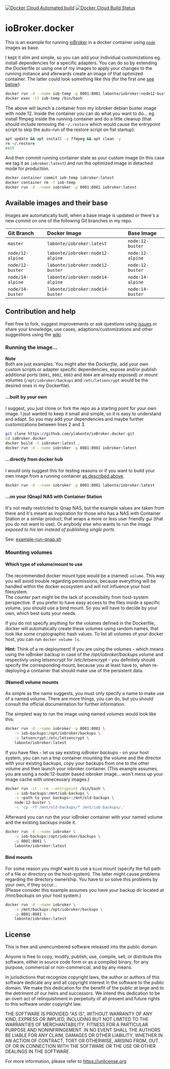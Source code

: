 [![Docker Cloud Automated build](https://img.shields.io/docker/cloud/automated/labonte/iobroker.svg?style=flat-square&logo=docker&logoColor=white)](https://hub.docker.com/r/labonte/iobroker/tags)
[![Docker Cloud Build Status](https://img.shields.io/docker/cloud/build/labonte/iobroker.svg?style=flat-square&logo=docker&logoColor=white)](https://hub.docker.com/r/labonte/iobroker/builds)

# ioBroker.docker
This is an example for running [ioBroker](https://www.iobroker.net/) in a 
docker container using [`node`](https://hub.docker.com/_/node) images as base.

I kept it slim and simple, so you can add your individual customizations eg.
install dependencies for a specific adapters. You can do so by extending the
Dockerfile or using one of my images to apply your changes to the running 
instance and aferwards create an image of that optimized container. The 
latter could look something like this (for the first one 
[see below](#built-by-your-own)):

```bash
docker run -d --name iob-temp -p 8081:8081 labonte/iobroker:node12-buster
docker exec -it iob-temp /bin/bash
```

The above will launch a container from my iobroker debian buster image with 
node 12. Inside the container you can do what you want to do... eg. install
ffmpeg inside the running container and do a little cleanup (that should
include removing the `~/.restore` which would cause the entrypoint script to 
skip the auto-run of the restore script on fist startup):

```bash
apt update && apt install -y ffmpeg && apt clean -y
rm ~/.restore
exit
```

And then commit running container state as your custom image (in this case we
tag it as `iobroker:latest`) and run the optimized image in detached mode for
_production_. 

```bash
docker container commit iob-temp iobroker:latest
docker container rm -f iob-temp
docker run -d --name iobroker -p 8081:8081 iobroker:latest
```


## Available images and their base

Images are automatically built, when a base image is updated or there's a
new commit on one of the following Git branches in my repo.

| Git Branch       | Docker Image                     | Base Image       |
|:-----------------|:---------------------------------|:-----------------|
| `master`         | `labonte/iobroker:latest`        | `node:12-buster` |
| `node/12-alpine` | `labonte/iobroker:node12-alpine` | `node:12-alpine` |
| `node/12-buster` | `labonte/iobroker:node12-buster` | `node:12-buster` |
| `node/14-alpine` | `labonte/iobroker:node14-alpine` | `node:14-alpine` |
| `node/14-buster` | `labonte/iobroker:node14-buster` | `node:14-buster` |


## Contribution and help

Feel free to fork, suggest improvements or ask questions using 
[issues](https://github.com/ylabonte/ioBroker.docker/issues)
or share your knowledge, use cases, adaptions/customizations and other
suggestions using the [wiki](https://github.com/ylabonte/ioBroker.docker/wiki).


### Running the image...

**Note**  
Both are just examples. You might alter the _Dockerfile_, add your own
custom scripts or adapter specific dependencies, expose and/or publish
additional ports (`8081`, `8082`, `8083` and `8084` are already exposed)
or mount volumes (`/opt/iobroker/backups` and `/etc/letsencrypt` would be
the desired ones in my Dockerfile).


#### ...built by your own

I suggest, you just clone or fork the repo as a starting point for your
own image. I jsut wanted to keep it small and simple, so it is easy to
understand and adapt. So you may add your dependencies and maybe further
customizations between lines 2 and 3.

```bash
git clone https://github.com/ylabonte/ioBroker.docker.git
cd ioBroker.docker
docker build -t iobroker:latest .
docker run -d --name iobroker -p 8081:8081 iobroker:latest
```


#### ...directly from docker hub

I would only suggest this for testing reasons or if you want to build your
own image from a running container [as described above](#iobrokerdocker).

```bash
docker run -d --name iobroker -p 8081:8081 labonte/iobroker:latest
```


#### ...on your (Qnap) NAS with Container Station

It's not really restricted to Qnap NAS, but the example values are taken
from there and it's meant as inspiration for those who has a NAS with
Container Station or a similar product, that wraps a more or less user
friendly gui (that you do not want to use). Or anybody else who wants to
run the image _exposed to his lan instead of publishing single ports_.

See: [example-run-qnap.sh](./example-run-qnap.sh)


### Mounting volumes

#### Which type of volume/mount to use

The recommended docker mount type would be a (named) `volume`. This way you
will avoid trouble regarding permissions, because everything will be handled
within the docker ecosystem and will not influence your host filesystem.  
The counter part might be the lack of accessibility from host-system 
perspective. If you prefer to have easy access to the files inside a specific
volume, you should use a bind mount. So you will have to decide by your own,
which best suits your needs.

If you do not specify anything for the volumes defined in the Dockerfile,
docker will automatically create these volumes using random names, that look
like some cryptographic hash values. To list all volumes of your docker host,
you can run `docker volume ls`.

**Hint:** Think of a re-deployment! If you are using the volumes - which means
using the ioBroker backup in case of the _/opt/iobroker/backups_ volume and
respectivly using letsencrypt for _/etc/letsencrypt_ - you definitely should
specify the corresponding mount, because you at least have to, when re-
deploying a container that should make use of the persistent data.


#### (Named) volume mounts

As simple as the name suggests, you must only specify a name to make use of a
named volume. There are more things, you can do, but you should consult the
official documentation for further information.

The simplest way to run the image using named volumes would look like this:

```bash
docker run -d --name iobroker -p 8081:8081 \
    -v iob-backups:/opt/iobroker/backups \
    -v letsencrypt:/etc/letsencrypt \
    labonte/iobroker:latest
```


If you have files - let us say existing _ioBroker backups_ - on your host
system, you can run a tmp container mounting the volume and the director with
your existing backups, copy your backups from one to the other volume and then
launch your iobroker container. (This example assumes, you are using a 
node:12-buster based iobroker image... won't mess up your image cache with
unnecessary images.)

```bash
docker run -it --rm --entrypoint /bin/bash \
    -v iob-backups:/mnt/iob-backups \
    -v <path to your backups>:/mnt/old-backups \
    node:12-buster \
    -c 'cp -rf /mnt/old-backups/* /mnt/iob-backups/.'
```

Afterward you can run the your ioBroker container with your named volume and the
existing backups inside it.

```bash
docker run -d --name iobroker \
    -v iob-backups:/opt/iobroker/backups \
    -p 8081:8081 \
    labonte/iobroker:latest
```


#### Bind mounts

For some reason you might want to use a `bind` mount (specify the full path
of a file or directory on the host-system). 
The latter might cause problems regarding the directory ownership. You have
to so solve this problems by your own, if they occur...  
(Please consider this example assumes you have your backup dir located at 
_/mnt/backups_ on your host system.)

```bash
docker run -d --name iobroker \
    -v /mnt/backups:/opt/iobroker/backups \
    -p 8081:8081 \
    labonte/iobroker:latest
```


## License

This is free and unencumbered software released into the public domain.

Anyone is free to copy, modify, publish, use, compile, sell, or
distribute this software, either in source code form or as a compiled
binary, for any purpose, commercial or non-commercial, and by any
means.

In jurisdictions that recognize copyright laws, the author or authors
of this software dedicate any and all copyright interest in the
software to the public domain. We make this dedication for the benefit
of the public at large and to the detriment of our heirs and
successors. We intend this dedication to be an overt act of
relinquishment in perpetuity of all present and future rights to this
software under copyright law.

THE SOFTWARE IS PROVIDED "AS IS", WITHOUT WARRANTY OF ANY KIND,
EXPRESS OR IMPLIED, INCLUDING BUT NOT LIMITED TO THE WARRANTIES OF
MERCHANTABILITY, FITNESS FOR A PARTICULAR PURPOSE AND NONINFRINGEMENT.
IN NO EVENT SHALL THE AUTHORS BE LIABLE FOR ANY CLAIM, DAMAGES OR
OTHER LIABILITY, WHETHER IN AN ACTION OF CONTRACT, TORT OR OTHERWISE,
ARISING FROM, OUT OF OR IN CONNECTION WITH THE SOFTWARE OR THE USE OR
OTHER DEALINGS IN THE SOFTWARE.

For more information, please refer to <https://unlicense.org>
